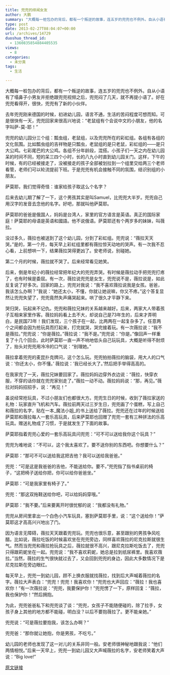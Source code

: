 ```yaml
---
title: 兜兜的绯闻女友
author: 大鹏
summary: "大概每一桩包办的背后，都有一个叛逆的故事，连五岁的兜兜也不例外。自从小语有了塌鼻子小男友并拒绝跟兜兜视频之后，兜兜闷了几天，就不再提小语了。好在兜兜看得开，很快，兜兜有了新的小伙伴。"
type: post
date: 2013-02-27T08:04:07+00:00
url: /archives/14729
duoshuo_thread_id:
  - 1360835854884405535
views:
  - 8
categories:
  - 未分类
tags:
  - 生活

---
```

大概每一桩包办的背后，都有一个叛逆的故事，连五岁的兜兜也不例外。自从小语有了塌鼻子小男友并拒绝跟兜兜视频之后，兜兜闷了几天，就不再提小语了。好在兜兜看得开，很快，兜兜有了新的小伙伴。

去年兜兜刚来德国的时候，初进幼儿园，语言不通，生活的苦闷程度可想而知。可是很快有一天，兜兜回家来很高兴地说：“老鼠组有个会说中文的小朋友，他的名字叫萨-莫-耶！”

兜兜的幼儿园分三个组：瓢虫组，老鼠组，以及兜兜所在的彩虹组。各组有各组的文化氛围。比如瓢虫组的吉祥物是只瓢虫，老鼠组的是只老鼠，彩虹组的——是只大公鸡。七彩尾巴的大公鸡。各组不分年龄段，混搭。小孩子们一天之内在幼儿园呆的时间不同，短的呆三四个小时，长的八九小时直到幼儿园关门。这样，下午的时候，有的已经被接走了，没被接走的孩子全部被划拉到一个组里交给两三个老师看管，老师们可以轮流提前下班。于是兜兜有机会接触不同的氛围，结识别组的小朋友。

萨莫耶，我们觉得奇怪：谁家给孩子取这么个名字？

后来去幼儿期了解了一下，这个男孩其实是叫Samuel，比兜兜大半岁。兜兜自己用汉字的发音去念他的名字。好吧，那就叫他萨莫耶。

萨莫耶的爸爸是俄国人，妈妈是台湾人，家里的官方语言是英语。真正的国际家庭！萨莫耶的母语是英语和國語。他不说俄语。萨莫耶还有个两岁多的妹妹，叫薇拉。

没过多久，薇拉也被送到了这个幼儿园，分到了彩虹组。兜兜说：“薇拉天天哭。”是的，第一个月，每天早上彩虹组里都有薇拉惊天动地的哭声。有一次我不忍心看，上前想哄一下，结果薇拉哭得更凶了。安老师说，别碰她。

第二个月的时候，薇拉就不哭了。后来经常看见她笑。

后来，倒是年纪小的薇拉经常把年纪大的兜兜弄哭。有时候是薇拉动手把兜兜打疼了，也有时候是委屈。有一次，薇拉说兜兜是女生，兜兜说不是，薇拉说是，如此反复说了好多次。回家的路上，兜兜对我说：“我不喜欢薇拉说我是女孩。爸爸，我该怎么办啊？”我说：“她还太小，不懂，你就让她说嘛，你又不疼。”这个答复显然让兜兜失望了，兜兜竟然失声痛哭起来。哄了很久才平静下来。

哭归哭，玩起来不记仇。兜兜和薇拉兄妹的关系越来越好。后来，两家大人带着孩子互相来家里作客。薇拉妈妈看上去不大，却说自己是73年生的，后来才弄明白，是民国73年！我们发现，三个孩子在一起，比两两在一起复杂多了。任意两个之间都会因为抢玩具而打起来，打完就哭，哭完接着玩。有一次薇拉说：“我不是薇拉。”兜兜说：“你是薇拉。”薇拉说：“我不是。”兜兜说：“你是。”像回声一样重复了十几个回合。此时萨莫耶一直一声不响地低头自己玩玩具，大概是听得不耐烦了，抬头对兜兜用冷冷的口气说：“别理她。”

薇拉拿着兜兜的麦昆扑克牌问，这个怎么玩。兜兜拍拍薇拉的脑袋，用大人的口气说：&#8217;你还太小，你不懂。&#8217; 薇拉说：&#8217;我已经长大了。&#8217;然后把手举得高高的。

在我家完了一天，薇拉兄妹要回家了。薇拉妈妈边穿外衣边说：“薇拉，快穿衣服，不穿的话你就在兜兜家别走了。”薇拉一动不动。薇拉妈妈说：“那，再见。”薇拉对妈妈招招手，说：“再见！”

虽说经常抢玩具，不过小朋友们也都很大方。兜兜生日的时候，收到了薇拉家送的礼物：玩家直升飞机和汽车。薇拉前两天过三岁生日，兜兜画了个蛋糕，写上自己和薇拉的名字，贴在一本_魔法小姐_的书上送给了薇拉。兜兜还在过年的时候送给萨莫耶和薇拉每人一套乐高玩具，后来萨莫耶也回赠了兜兜一套有三种拼法的乐高玩具。赠送礼物成了习惯，于是就发生了下面的故事。

萨莫耶指着兜兜心爱的一套乐高玩具问兜兜：“可不可以送给我你这个玩具？”

兜兜为难地说：“不可以，这个我太喜欢了。要不送你别的东西吧。你想要什么？”

萨莫耶：“那可不可以送给我这把吉他？我可以送给我爸爸。”

兜兜：“可是这是我爸爸的吉他，不能送给你。要不，”兜兜指了指书桌前的椅子，“这把椅子送给你把，你可以给你爸爸坐。”

萨莫耶：“可是我家里有椅子了。”

兜兜：“那这双拖鞋送给你吧，可以给妈妈穿哦。”

萨莫耶：“我不要。”后来要离开时很忧郁的说：“我都没有礼物。”

兜兜从房间里拿出一个白色小汽车玩具，塞到萨莫耶手里，说：“这个送给你！”萨莫耶这才高高兴兴地出了门。

因为语言无障碍，薇拉天天跟着兜兜玩。兜兜也很乐意，甚至跟别的男孩争风吃醋。比如说，薇拉吃饭的时候喜欢坐在兜兜旁边，同样喜欢薇拉的尼克拉斯就很生气。然而当兜兜和薇拉抢玩具之后，薇拉就很不高兴，跟尼克拉斯吃饭去了，兜兜只得跟莉妮坐在一起。兜兜说：“我不喜欢莉妮，她总是拉到纸尿裤里。我喜欢薇拉。”当然，薇拉的生气很快就过去了，又会回到兜兜的身边，因此大多数情况下是尼克拉斯在旁边眼红。

每天早上，兜兜一到幼儿园，顾不上换衣服就找薇拉，找到后大声喊着薇拉的名字。薇拉大声表白：“兜兜！兜兜！我喜欢你！”兜兜也大声回应：“薇拉！我也喜欢你！”有一次薇拉说：“兜兜，我要保护你！”兜兜愣了一下，原样回复：“薇拉，我也保护你！”然后拥抱。

为此，兜兜爸爸私下和兜兜谈了谈：“兜兜，女孩子不能随便碰的，除了拉手，女孩子身上其他的地方都不能碰，明白没？以后不要抱薇拉了。更不能亲她。”

兜兜说：“可是薇拉要抱我，该怎么办啊？”

兜兜爸：“那你就让她抱，你是男孩，不吃亏。”

幼儿园的老师也发现了这一对儿的关系非同一般。安老师很神秘地跟我说：“他们两情相悦。”后来一天早上，兜兜一到幼儿园又大声喊薇拉的名字，安老师笑着大声说：“Big love!”

[原文链接](http://dapengde.com/archives/14729)

